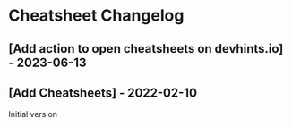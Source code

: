 # Cheatsheet Changelog

## [Add action to open cheatsheets on devhints.io] - 2023-06-13

## [Add Cheatsheets] - 2022-02-10
Initial version
